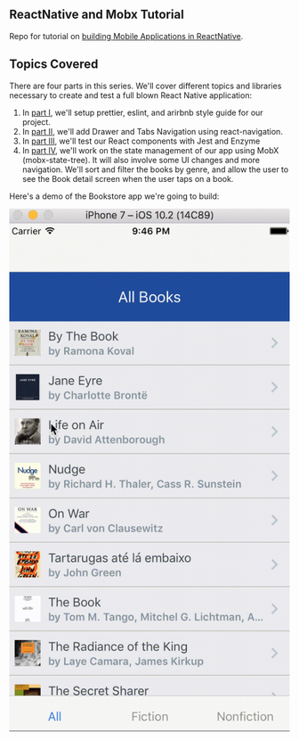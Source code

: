 ## ReactNative and Mobx Tutorial

Repo for tutorial on [building Mobile Applications in ReactNative](https://qaiser.com.au/react-native-tutorial).

## Topics Covered

There are four parts in this series. We'll cover different topics and libraries necessary to create and test a full blown React Native application: 

1. In [part I](https://qaiser.com.au/react-native-tutorial/prettier-eslint-airbnb-styleguide), we'll setup prettier, eslint, and arirbnb style guide for our project.
2. In [part II](https://qaiser.com.au/react-native-tutorial/drawer-navigation-tabs-with-react-navigation), we'll add Drawer and Tabs Navigation using react-navigation.
3. In [part III](https://qaiser.com.au/react-native-tutorial/testing-with-jest-enzyme), we'll test our React components with Jest and Enzyme
4. In [part IV](https://qaiser.com.au/react-native-tutorial/mobx-state-tree), we'll work on the state management of our app using MobX (mobx-state-tree). It will also involve some UI changes and more navigation. We'll sort and filter the books by genre, and allow the user to see the Book detail screen when the user taps on a book.

Here's a demo of the Bookstore app we're going to build:

![ReactNative Bookstore App](react-native_BookList_final-app.gif)
